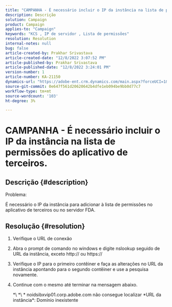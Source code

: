 ```yaml
---
title: "CAMPANHA - É necessário incluir o IP da instância na lista de permissões do aplicativo de terceiros."
description: Descrição
solution: Campaign
product: Campaign
applies-to: "Campaign"
keywords: "KCS , IP de servidor , Lista de permissões"
resolution: Resolution
internal-notes: null
bug: false
article-created-by: Prakhar Srivastava
article-created-date: "12/8/2022 3:07:52 PM"
article-published-by: Prakhar Srivastava
article-published-date: "12/8/2022 3:24:01 PM"
version-number: 1
article-number: KA-21150
dynamics-url: "https://adobe-ent.crm.dynamics.com/main.aspx?forceUCI=1&pagetype=entityrecord&etn=knowledgearticle&id=9099d114-0a77-ed11-81aa-6045bd006b4b"
source-git-commit: 0e647f561d20620642b4dfe1eb094be9bb0d77c7
workflow-type: tm+mt
source-wordcount: '103'
ht-degree: 3%

---
```


# CAMPANHA - É necessário incluir o IP da instância na lista de permissões do aplicativo de terceiros.

## Descrição {#description}


Problema:

É necessário o IP da instância para adicionar à lista de permissões no aplicativo de terceiros ou no servidor FDA.


## Resolução {#resolution}


1. Verifique o URL de conexão
2. Abra o prompt de comando no windows e digite nslookup seguido de URL da instância, exceto http:// ou https://
3. Verifique o IP para o primeiro contêiner e faça as alterações no URL da instância apontando para o segundo contêiner e use a pesquisa novamente.
4. Continue com o mesmo até terminar na mensagem abaixo.

   \*\ *\ * noidsibxvip01.corp.adobe.com não consegue localizar \*URL da instância\*: Domínio inexistente

